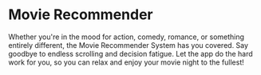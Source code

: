 # Movie Recommender
Whether you're in the mood for action, comedy, romance, or something entirely different, the Movie Recommender System has you covered. Say goodbye to endless scrolling and decision fatigue. Let the app do the hard work for you, so you can relax and enjoy your movie night to the fullest!
